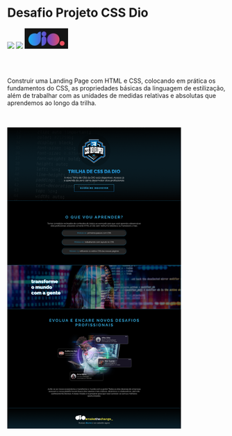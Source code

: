 # Desafio Projeto CSS Dio 

<img src="https://cdn.jsdelivr.net/gh/devicons/devicon/icons/css3/css3-original-wordmark.svg" width="50" /> <img src="https://cdn.jsdelivr.net/gh/devicons/devicon/icons/html5/html5-original-wordmark.svg" width="50" /> <img src="https://github.com/MGBrave/certificados/blob/main/logo%20dio.jpg?raw=true" width="100" />

<br>
<br>

Construir uma Landing Page com HTML e CSS, colocando em prática os fundamentos do CSS, as propriedades básicas da linguagem de estilização, além de trabalhar com as unidades de medidas relativas e absolutas que aprendemos ao longo da trilha.

<br>
<br>
          

<img src="https://github.com/MGBrave/desafio-css-dio/blob/main/desafio-01-css/images/landingpage.png?raw=true" width="400" /> 


